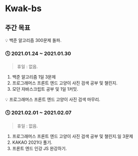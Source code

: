 # Kwak-bs

## 주간 목표

💡 백준 알고리즘 300문제 돌파.

### 🕔 2021.01.24 ~ 2021.01.30

> 휴일 : 없음.

1. 백준 알고리즘 1일 3문제 
2. 프로그래머스 프론트 엔드 고양이 사진 검색 공부 및 챌린지.
3.  모던 자바스크립트 공부 및 1일 1커밋.



💡 프로그래머스 프론트 엔드 고양이 사진 검색 마무리.

### 🕔 2021.02.01 ~ 2021.02.07

> 휴일 : 없음.

1. 프로그래머스 프론트 엔드 고양이 사진 검색 공부 및 챌린지.일 3문제 
2. KAKAO 2021다 풀기.
3. 프론트 엔드 인강 JS 완강하기.